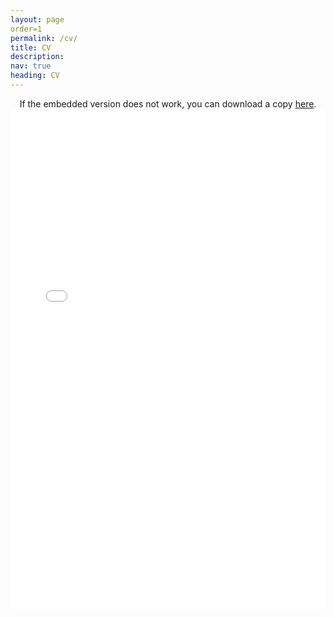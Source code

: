 ```yaml
---
layout: page
order=1
permalink: /cv/
title: CV
description: 
nav: true
heading: CV
---
```


<center>
If the embedded version does not work, you can download a copy <a href="/assets/pdf/Schaposnik_CV_2022.pdf" target="_blank">here</a>.
<object data="/assets/pdf/Schaposnik_CV_2022.pdf#view=FitH&pagemode=none" width="100%" height="800px" type="application/pdf">
    <embed src="/assets/pdf/Schaposnik_CV_2022.pdf#view=FitH&pagemode=none" width="100%" height="800px" type="application/pdf" />
</object>
</center>